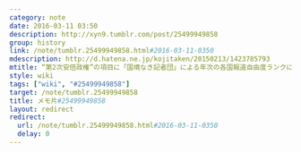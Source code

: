 ```yaml
---
category: note
date: 2016-03-11 03:50
description: http://xyn9.tumblr.com/post/25499949858
group: history
link: /note/tumblr.25499949858.html#2016-03-11-0350
mdescription: http://d.hatena.ne.jp/kojitaken/20150213/1423785793
mtitle: “第2次安倍政権”の項目に「国境なき記者団」による年次の各国報道自由度ランクに関するブログ記事＋関連記事へのリンク
style: wiki
tags: ["wiki", "#25499949858"] 
target: /note/tumblr.25499949858
title: メモ片#25499949858
layout: redirect
redirect:
  url: /note/tumblr.25499949858.html#2016-03-11-0350
  delay: 0
---
```


